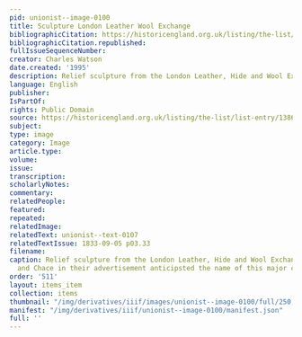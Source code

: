```yaml
---
pid: unionist--image-0100
title: Sculpture London Leather Wool Exchange
bibliographicCitation: https://historicengland.org.uk/listing/the-list/list-entry/1386047
bibliographicCitation.republished: 
fullIssueSequenceNumber: 
creator: Charles Watson
date.created: '1995'
description: Relief sculpture from the London Leather, Hide and Wool Exchnage
language: English
publisher: 
IsPartOf: 
rights: Public Domain
source: https://historicengland.org.uk/listing/the-list/list-entry/1386047
subject: 
type: image
category: Image
article.type: 
volume: 
issue: 
transcription: 
scholarlyNotes: 
commentary: 
relatedPeople: 
featured: 
repeated: 
relatedImage: 
relatedText: unionist--text-0107
relatedTextIssue: 1833-09-05 p03.33
filename: 
caption: Relief sculpture from the London Leather, Hide and Wool Exchange. Benson
  and Chace in their advertisement anticipsted the name of this major center!
order: '511'
layout: items_item
collection: items
thumbnail: "/img/derivatives/iiif/images/unionist--image-0100/full/250,/0/default.jpg"
manifest: "/img/derivatives/iiif/unionist--image-0100/manifest.json"
full: ''
---
```


